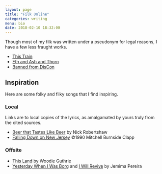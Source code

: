 ```yaml
---
layout: page
title: "Filk Online"
categories: writing
menu: bio
date: 2018-02-10 18:32:00
---
```

Though most of my filk was written under a pseudonym for legal reasons, I have a few less fraught works.

* [This Train](ThisTrain.html)
* [Eth and Ash and Thorn](EthAndAshAndThorn.html)
* [Banned from DisCon](bannedFromDisCon.html)

## Inspiration

Here are some folky and filky songs that I find inspiring.

### Local

Links are to local copies of the lyrics, as amalgamated by yours truly from the cited sources.

* [Beer that Tastes Like Beer](lyrics/BeerThatTastesLikeBeer.html) by Nick Robertshaw
* [Falling Down on New Jersey](lyrics/FallingDownOnNJ.html) &copy;1990 Mitchell Burnside Clapp

### Offsite

* [This Land](http://woodyguthrie.org/Lyrics/This_Land.htm) by Woodie Guthrie
* [Yesterday When I Was Borg](http://www.ficml.org/jemimap/voy/filk/yesterday.html) and [I Will Revive](http://www.ficml.org/jemimap/tos/tofilk/revive.html) by Jemima Pereira
